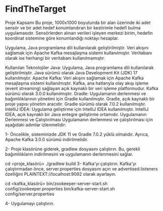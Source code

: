 # FindTheTarget
Proje Kapsamı
Bu proje, 1000x1000 boyutunda bir alan üzerinde iki adet sensör ve bir adet hedef konumlandıran bir kestirimle hedefi bulma uygulamasıdır. Sensörlerden alınan verileri işleyen merkezi birim, hedefin koordinat sistemine göre konumlandığı noktayı hesaplar.

Uygulama, Java programlama dili kullanılarak geliştirilmiştir. Veri akışını sağlamak için Apache Kafka mesajlaşma sistemi kullanılmıştır. Veritabanı olarak ise herhangi bir veritabanı kullanılmamıştır.

Kullanılan Teknolojiler
Java: Uygulama, Java programlama dili kullanılarak geliştirilmiştir. Java sürümü olarak Java Development Kit (JDK) 17 kullanılmıştır.
Apache Kafka: Veri akışını sağlamak için Apache Kafka mesajlaşma sistemi kullanılmıştır. Kafka, ana hatlarıyla olay akışı işleme (event streaming) sağlayan açık kaynaklı bir veri işleme platformudur. Kafka sürümü olarak 3.0.0 kullanılmıştır.
Gradle: Uygulamanın derlenmesi ve bağımlılıklarının yönetimi için Gradle kullanılmıştır. Gradle, açık kaynaklı bir proje yapısı yönetim aracıdır. Gradle sürümü olarak 7.0.2 kullanılmıştır.
IntelliJ IDEA: Uygulama geliştirme için IntelliJ IDEA kullanılmıştır. IntelliJ IDEA, açık kaynaklı bir Java entegre geliştirme ortamıdır.
Uygulamanın Derlenmesi ve Çalıştırılması
Uygulamanın derlenmesi ve çalıştırılması için aşağıdaki adımlar izlenmelidir:

1- Öncelikle, sisteminizde JDK 11 ve Gradle 7.0.2 yüklü olmalıdır. Ayrıca, Apache Kafka 3.0.0 sürümü indirilmelidir.

2- Proje klasörüne giderek, gradlew dosyasını çalıştırın. Bu, gerekli bağımlılıkların indirilmesini ve uygulamanın derlenmesini sağlar.

cd <proje_klasörü>
./gradlew build
3- Kafka'yı çalıştırın. Kafka'yı çalıştırmadan önce, server.properties dosyasını açın ve advertised.listeners özelliğini PLAINTEXT://localhost:9092 olarak ayarlayın.

cd <kafka_klasörü>
bin/zookeeper-server-start.sh config/zookeeper.properties
bin/kafka-server-start.sh config/server.properties

4- Uygulamayı çalıştırın.
